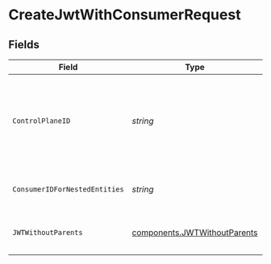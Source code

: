 # CreateJwtWithConsumerRequest


## Fields

| Field                                                                             | Type                                                                              | Required                                                                          | Description                                                                       | Example                                                                           |
| --------------------------------------------------------------------------------- | --------------------------------------------------------------------------------- | --------------------------------------------------------------------------------- | --------------------------------------------------------------------------------- | --------------------------------------------------------------------------------- |
| `ControlPlaneID`                                                                  | *string*                                                                          | :heavy_check_mark:                                                                | The UUID of your control plane. This variable is available in the Konnect manager | 9524ec7d-36d9-465d-a8c5-83a3c9390458                                              |
| `ConsumerIDForNestedEntities`                                                     | *string*                                                                          | :heavy_check_mark:                                                                | Consumer ID for nested entities                                                   | f28acbfa-c866-4587-b688-0208ac24df21                                              |
| `JWTWithoutParents`                                                               | [components.JWTWithoutParents](../../models/components/jwtwithoutparents.md)      | :heavy_check_mark:                                                                | Description of new JWT for creation                                               |                                                                                   |